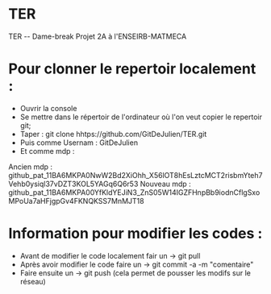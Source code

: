# TER
TER -- Dame-break Projet 2A à l'ENSEIRB-MATMECA

# Pour clonner le repertoir localement :

- Ouvrir la console
- Se mettre dans le répertoir de l'ordinateur où l'on veut copier le repertoir git;
- Taper : git clone hhtps://github.com/GitDeJulien/TER.git
- Puis comme Usernam : GitDeJulien
- Et comme mdp :

Ancien mdp : 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
Nouveau mdp : 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

# Information pour modifier les codes :

- Avant de modifier le code localement fair un -> git pull
- Après avoir modifier le code faire un -> git commit -a -m "comentaire"
- Faire ensuite un -> git push (cela permet de pousser les modifs sur le réseau)
